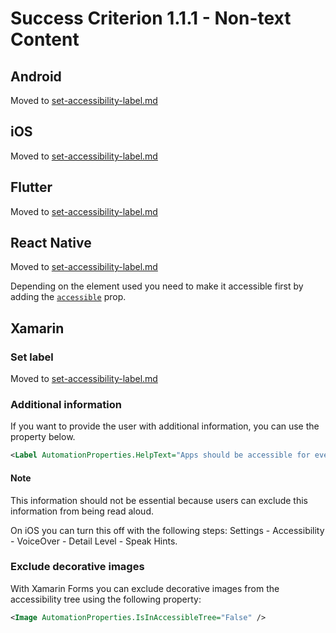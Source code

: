 # Success Criterion 1.1.1 - Non-text Content

## Android

Moved to [set-accessibility-label.md](../set-accessibility-label.md)

## iOS

Moved to [set-accessibility-label.md](../set-accessibility-label.md)

## Flutter

Moved to [set-accessibility-label.md](../set-accessibility-label.md)

## React Native

Moved to [set-accessibility-label.md](../set-accessibility-label.md)

Depending on the element used you need to make it accessible first by adding the [`accessible`](https://reactnative.dev/docs/accessibility#accessible) prop.

## Xamarin

### Set label

Moved to [set-accessibility-label.md](../set-accessibility-label.md)

### Additional information

If you want to provide the user with additional information, you can use the property below.

```xml
<Label AutomationProperties.HelpText="Apps should be accessible for everyone" />
```

#### Note

This information should not be essential because users can exclude this information from being read aloud.

On iOS you can turn this off with the following steps: Settings - Accessibility - VoiceOver - Detail Level - Speak Hints.

### Exclude decorative images

With Xamarin Forms you can exclude decorative images from the accessibility tree using the following property:

```xml
<Image AutomationProperties.IsInAccessibleTree="False" />
```
